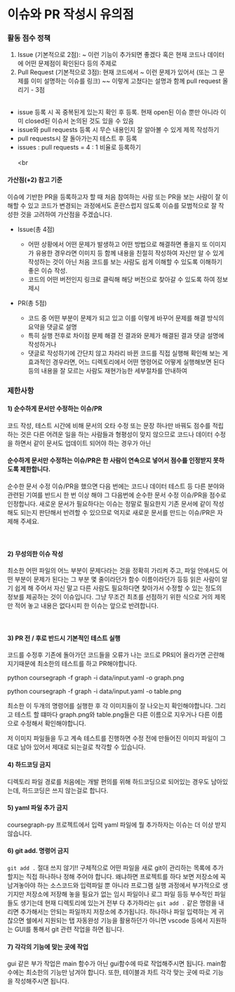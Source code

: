 # 이슈와 PR 작성시 유의점

### 활동 점수 정책 
1. Issue (기본적으로 2점): ~ 이런 기능이 추가되면 좋겠다 혹은 현재 코드나 데이터에 어떤 문제점이 확인된다 등의 주제로 
2. Pull Request (기본적으로 3점): 현재 코드에서 ~ 이런 문제가 있어서 (또는 그 문제를 이미 설명하는 이슈를 링크) ~~ 이렇게 고쳤다는 설명과 함께 pull request 올리기 - 3점<br><br>

- issue 등록 시 꼭 중복된게 있는지 확인 후 등록. 현재 open된 이슈 뿐만 아니라 이미 closed된 이슈서 논의된 것도 있을 수 있음
- issue와 pull requests 등록 시 무슨 내용인지 잘 알아볼 수 있게 제목 작성하기
- pull requests시 잘 돌아가는지 테스트 후 등록
- issues : pull requests = 4 : 1 비율로 등록하기<br><br><br

#### 가산점(+2) 참고 기준
이슈에 기반한 PR을 등록하고자 할 때 처음 참여하는 사람 또는 PR을 보는 사람이 잘 이해할 수 있고 코드가 변경되는 과정에서도 혼란스럽지 않도록 이슈를 모범적으로 잘 작성한 것을 고려하여 가산점을 주겠습니다.
- Issue(총 4점)<br>
  - 어떤 상황에서 어떤 문제가 발생하고 어떤 방법으로 해결하면 좋을지 또 이미지가 유용한 경우라면 이미지 등 함께 내용을 친절히 작성하여 자신만 알 수 있게 작성하는 것이 아닌 처음 코드를 보는 사람도 쉽게 이해할 수 있도록 이해하기 좋은 이슈 작성.
  - 코드의 어떤 버전인지 링크로 클릭해 해당 버전으로 찾아갈 수 있도록 하여 정보 제시
    
- PR(총 5점)
  - 코드 중 어떤 부분이 문제가 되고 있고 이를 이렇게 바꾸어 문제를 해결 방식의 요약을 댓글로 설명
  - 특히 실행 전후로 차이점 문제 해결 전 결과와 문제가 해결된 결과 댓글 설명에 작성하거나
  - 댓글로 작성하기에 간단치 않고 차라리 바뀐 코드를 직접 실행해 확인해 보는 게 효과적인 경우라면, 어느 디렉토리에서 어떤 명령어로 어떻게 실행해보면 된다 등의 내용을 잘 모르는 사람도 재현가능한 세부절차를 안내하여
  



### 제한사항
#### 1) 순수하게 문서만 수정하는 이슈/PR
코드 작성, 테스트 시간에 비해 문서의 오타 수정 또는 문장 하나만 바꿔도 점수를 적립하는 것은 다른 어려운 일을 하는 사람들과 형평성이 맞지 않으므로 코드나 데이터 수정을 하면서 같이 문서도 업데이트 되어야 하는 경우가 아닌
#### 순수하게 문서만 수정하는 이슈/PR은 한 사람이 연속으로 넣어서 점수를 인정받지 못하도록 제한합니다.
순수한 문서 수정 이슈/PR을 했으면 다음 번에는 코드나 데이터 테스트 등 다른 분야와 관련된 기여를 반드시 한 번 이상 해야 그 다음번에 순수한 문서 수정 이슈/PR을 점수로 인정합니다.
새로운 문서가 필요하다는 이슈는 정말로 필요한지 기존 문서에 같이 작성해도 되는지 판단해서 반려할 수 있으므로 억지로 새로운 문서를 만드는 이슈/PR은 자제해 주세요.<br><br><br>


#### 2) 무성의한 이슈 작성
최소한 어떤 파일의 어느 부분이 문제다라는 것을 정확히 가리켜 주고, 
파일 안에서도 어떤 부분이 문제가 된다는 그 부분 몇 줄이라던가 함수 이름이라던가 등등
읽은 사람이 알기 쉽게 해 주어서 자신 말고 다른 사람도 필요하다면 찾아가서 수정할 수 있는 정도의 정보를 제공하는 것이 이슈입니다.
그냥 무조건 최초를 선점하기 위한 식으로 거의 제목만 적어 놓고 내용은 없다시피 한 이슈는 앞으로 반려합니다.<br><br><br>



#### 3) PR 전 / 후로 반드시 기본적인 테스트 실행

코드를 수정후 기존에 돌아가던 코드들을 오류가 나는 코드로 PR되어 올라가면 곤란해지기때문에 최소한의 테스트를 하고 PR해야합니다.

python coursegraph -f graph -i data/input.yaml -o graph.png

python coursegraph -f graph -i data/input.yaml -o table.png

최소한 이 두개의 명령어를 실행한 후 각 이미지들이 잘 나오는지 확인해야합니다.
그리고 테스트 할 떄마다 graph.png와 table.png들은 다른 이름으로 지우거나 다른 이름으로 수정해서 확인해야합니다.

저 이미지 파일들을 두고 계속 테스트를 진행하면 수정 전에 만들어진 이미지 파일이 그대로 남아 있어서 제대로 되는걸로 착각할 수 있습니다.

#### 4) 하드코딩 금지

디렉토리 파일 경로를 처음에는 개발 편의를 위해 하드코딩으로 되어있는 경우도 남아있는데, 하드코딩은 쓰지 않는걸로 합니다.

#### 5) yaml 파일 추가 금지

coursegraph-py 프로젝트에서 입력 yaml 파일에 뭘 추가하자는 이슈는 더 이상 받지 않습니다.

#### 6) git add. 명령어 금지

`git add .` 절대 쓰지 않기!!
구체적으로 어떤 파일을 새로 git이 관리하는 목록에 추가할지는 직접 하나하나 정해 주어야 합니다.
왜냐하면 프로젝트를 하다 보면 저장소에 꼭 남겨놓아야 하는 소스코드와 입력파일 뿐 아니라
프로그램 실행 과정에서 부가적으로 생기지만 저장소에 저장해 놓을 필요가 없는 임시 파일이나 로그 파일 등등 부수적인 파일들도 생기는데 
현재 디렉토리에 있는거 전부 다 추가하라는 `git add .` 같은 명령을 내리면 추가해서는 안되는 파일까지 저장소에 추가됩니다.
하나하나 파일 입력하는 게 귀찮으면 쉘에서 지원되는 탭 자동완성 기능을 활용하던가 아니면 vscode 등에서 지원하는 GUI를 통해서 git 관련 작업을 하면 됩니다.

#### 7) 각각의 기능에 맞는 곳에 작업
gui 같은 부가 작업은 main 함수가 아닌 gui함수에 따로 작업해주시면 됩니다. main함수에는 최소한의 기능만 남겨야 합니다.
또한, 테이블과 차트 각각 맞는 곳에 따로 기능을 작성해주시면 됩니다.

